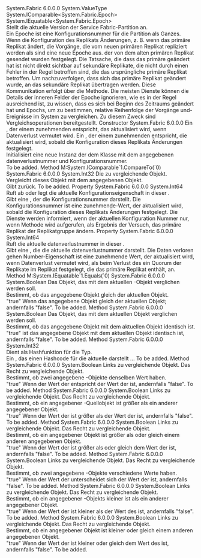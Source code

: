<Type Name="Epoch" FullName="System.Fabric.Epoch">
  <TypeSignature Language="C#" Value="public struct Epoch : IComparable&lt;System.Fabric.Epoch&gt;, IEquatable&lt;System.Fabric.Epoch&gt;" />
  <TypeSignature Language="ILAsm" Value=".class public sequential ansi serializable sealed beforefieldinit Epoch extends System.ValueType implements class System.IComparable`1&lt;valuetype System.Fabric.Epoch&gt;, class System.IEquatable`1&lt;valuetype System.Fabric.Epoch&gt;" />
  <TypeSignature Language="DocId" Value="T:System.Fabric.Epoch" />
  <TypeSignature Language="VB.NET" Value="Public Structure Epoch&#xA;Implements IComparable(Of Epoch), IEquatable(Of Epoch)" />
  <TypeSignature Language="F#" Value="type Epoch = struct" />
  <AssemblyInfo>
    <AssemblyName>System.Fabric</AssemblyName>
    <AssemblyVersion>6.0.0.0</AssemblyVersion>
  </AssemblyInfo>
  <Base>
    <BaseTypeName>System.ValueType</BaseTypeName>
  </Base>
  <Interfaces>
    <Interface>
      <InterfaceName>System.IComparable&lt;System.Fabric.Epoch&gt;</InterfaceName>
    </Interface>
    <Interface>
      <InterfaceName>System.IEquatable&lt;System.Fabric.Epoch&gt;</InterfaceName>
    </Interface>
  </Interfaces>
  <Docs>
    <summary>
      <para> Stellt die aktuelle Version der Service Fabric-Partition an. </para>
    </summary>
    <remarks>
      <para>Ein Epoche ist eine Konfigurationsnummer für die Partition als Ganzes. Wenn die Konfiguration des Replikats Änderungen, z. B. wenn das primäre Replikat ändert, die Vorgänge, die vom neuen primären Replikat repliziert werden als sind eine neue Epoche aus. der von dem alten primären Replikat gesendet wurden festgelegt. Die Tatsache, die dass das primäre geändert hat ist nicht direkt sichtbar auf sekundäre Replikate, die nicht durch einen Fehler in der Regel betroffen sind, die das ursprüngliche primäre Replikat betroffen. Um nachzuverfolgen, dass sich das primäre Replikat geändert wurde, an das sekundäre Replikat übertragen werden. Diese Kommunikation erfolgt über die <see cref="M:System.Fabric.IStateProvider.UpdateEpochAsync(System.Fabric.Epoch,System.Int64,System.Threading.CancellationToken)" /> Methode. Die meisten Dienste können die Details der inneren Felder der Epoche ignorieren, wie es in der Regel ausreichend ist, zu wissen, dass es sich bei Beginn des Zeitraums geändert hat und Epochs, um zu bestimmen, relative Reihenfolge der Vorgänge und-Ereignisse im System zu vergleichen. Zu diesem Zweck sind Vergleichsoperationen bereitgestellt.</para>
    </remarks>
  </Docs>
  <Members>
    <Member MemberName=".ctor">
      <MemberSignature Language="C#" Value="public Epoch (long dataLossNumber, long configurationNumber);" />
      <MemberSignature Language="ILAsm" Value=".method public hidebysig specialname rtspecialname instance void .ctor(int64 dataLossNumber, int64 configurationNumber) cil managed" />
      <MemberSignature Language="DocId" Value="M:System.Fabric.Epoch.#ctor(System.Int64,System.Int64)" />
      <MemberSignature Language="VB.NET" Value="Public Sub New (dataLossNumber As Long, configurationNumber As Long)" />
      <MemberSignature Language="F#" Value="new System.Fabric.Epoch : int64 * int64 -&gt; System.Fabric.Epoch" Usage="new System.Fabric.Epoch (dataLossNumber, configurationNumber)" />
      <MemberType>Constructor</MemberType>
      <AssemblyInfo>
        <AssemblyName>System.Fabric</AssemblyName>
        <AssemblyVersion>6.0.0.0</AssemblyVersion>
      </AssemblyInfo>
      <Parameters>
        <Parameter Name="dataLossNumber" Type="System.Int64" />
        <Parameter Name="configurationNumber" Type="System.Int64" />
      </Parameters>
      <Docs>
        <param name="dataLossNumber">
          <para>Ein <see cref="T:System.Int64" /> , der einem zunehmenden entspricht, das aktualisiert wird, wenn Datenverlust vermutet wird.</para>
        </param>
        <param name="configurationNumber">
          <para>Ein <see cref="T:System.Int64" /> , der einem zunehmenden entspricht, die aktualisiert wird, sobald die Konfiguration dieses Replikats Änderungen festgelegt.</para>
        </param>
        <summary>
          <para>Initialisiert eine neue Instanz der dem <see cref="T:System.Fabric.Epoch" /> Klasse mit dem angegebenen datenverlustnummer und Konfigurationsnummer.</para>
        </summary>
        <remarks>To be added.</remarks>
      </Docs>
    </Member>
    <Member MemberName="CompareTo">
      <MemberSignature Language="C#" Value="public int CompareTo (System.Fabric.Epoch other);" />
      <MemberSignature Language="ILAsm" Value=".method public hidebysig newslot virtual instance int32 CompareTo(valuetype System.Fabric.Epoch other) cil managed" />
      <MemberSignature Language="DocId" Value="M:System.Fabric.Epoch.CompareTo(System.Fabric.Epoch)" />
      <MemberSignature Language="VB.NET" Value="Public Function CompareTo (other As Epoch) As Integer" />
      <MemberSignature Language="F#" Value="abstract member CompareTo : System.Fabric.Epoch -&gt; int&#xA;override this.CompareTo : System.Fabric.Epoch -&gt; int" Usage="epoch.CompareTo other" />
      <MemberType>Method</MemberType>
      <Implements>
        <InterfaceMember>M:System.IComparable`1.CompareTo(`0)</InterfaceMember>
      </Implements>
      <AssemblyInfo>
        <AssemblyName>System.Fabric</AssemblyName>
        <AssemblyVersion>6.0.0.0</AssemblyVersion>
      </AssemblyInfo>
      <ReturnValue>
        <ReturnType>System.Int32</ReturnType>
      </ReturnValue>
      <Parameters>
        <Parameter Name="other" Type="System.Fabric.Epoch" />
      </Parameters>
      <Docs>
        <param name="other">
          <para>Die <see cref="T:System.Fabric.Epoch" /> zu vergleichende Objekt.</para>
        </param>
        <summary>
          <para>Vergleicht dieses <see cref="T:System.Fabric.Epoch" /> Objekt mit dem angegebenen <paramref name="other" /> <see cref="T:System.Fabric.Epoch" /> Objekt.</para>
        </summary>
        <returns>
          <para>Gibt <see cref="T:System.Int32" />zurück.</para>
        </returns>
        <remarks>To be added.</remarks>
      </Docs>
    </Member>
    <Member MemberName="ConfigurationNumber">
      <MemberSignature Language="C#" Value="public long ConfigurationNumber { get; set; }" />
      <MemberSignature Language="ILAsm" Value=".property instance int64 ConfigurationNumber" />
      <MemberSignature Language="DocId" Value="P:System.Fabric.Epoch.ConfigurationNumber" />
      <MemberSignature Language="VB.NET" Value="Public Property ConfigurationNumber As Long" />
      <MemberSignature Language="F#" Value="member this.ConfigurationNumber : int64 with get, set" Usage="System.Fabric.Epoch.ConfigurationNumber" />
      <MemberType>Property</MemberType>
      <AssemblyInfo>
        <AssemblyName>System.Fabric</AssemblyName>
        <AssemblyVersion>6.0.0.0</AssemblyVersion>
      </AssemblyInfo>
      <ReturnValue>
        <ReturnType>System.Int64</ReturnType>
      </ReturnValue>
      <Docs>
        <summary>
          <para>Ruft ab oder legt die aktuelle Konfigurationseigenschaft in dieser <see cref="T:System.Fabric.Epoch" />.</para>
        </summary>
        <value>
          <para>Gibt eine <see cref="T:System.Int64" /> , der die Konfigurationsnummer darstellt.</para>
        </value>
        <remarks>
          <para>Die Konfigurationsnummer ist eine zunehmende-Wert, der aktualisiert wird, sobald die Konfiguration dieses Replikats Änderungen festgelegt. Die Dienste werden informiert, wenn der aktuellen Konfiguration Nummer nur, wenn <see cref="M:System.Fabric.IReplicator.UpdateEpochAsync(System.Fabric.Epoch,System.Threading.CancellationToken)" /> Methode wird aufgerufen, als Ergebnis der Versuch, das primäre Replikat der Replikatgruppe ändern.</para>
        </remarks>
      </Docs>
    </Member>
    <Member MemberName="DataLossNumber">
      <MemberSignature Language="C#" Value="public long DataLossNumber { get; set; }" />
      <MemberSignature Language="ILAsm" Value=".property instance int64 DataLossNumber" />
      <MemberSignature Language="DocId" Value="P:System.Fabric.Epoch.DataLossNumber" />
      <MemberSignature Language="VB.NET" Value="Public Property DataLossNumber As Long" />
      <MemberSignature Language="F#" Value="member this.DataLossNumber : int64 with get, set" Usage="System.Fabric.Epoch.DataLossNumber" />
      <MemberType>Property</MemberType>
      <AssemblyInfo>
        <AssemblyName>System.Fabric</AssemblyName>
        <AssemblyVersion>6.0.0.0</AssemblyVersion>
      </AssemblyInfo>
      <ReturnValue>
        <ReturnType>System.Int64</ReturnType>
      </ReturnValue>
      <Docs>
        <summary>
          <para>Ruft die aktuelle datenverlustnummer in dieser <see cref="T:System.Fabric.Epoch" />.</para>
        </summary>
        <value>
          <para>Gibt eine <see cref="T:System.Int64" /> , die die aktuelle datenverlustnummer darstellt.</para>
        </value>
        <remarks>
          <para>Die Daten verloren gehen Number-Eigenschaft ist eine zunehmende Wert, der aktualisiert wird, wenn Datenverlust vermutet wird, als beim Verlust des ein Quorum der Replikate im Replikat festgelegt, die das primäre Replikat enthält, an.</para>
        </remarks>
      </Docs>
    </Member>
    <Member MemberName="Equals">
      <MemberSignature Language="C#" Value="public bool Equals (System.Fabric.Epoch other);" />
      <MemberSignature Language="ILAsm" Value=".method public hidebysig newslot virtual instance bool Equals(valuetype System.Fabric.Epoch other) cil managed" />
      <MemberSignature Language="DocId" Value="M:System.Fabric.Epoch.Equals(System.Fabric.Epoch)" />
      <MemberSignature Language="VB.NET" Value="Public Function Equals (other As Epoch) As Boolean" />
      <MemberSignature Language="F#" Value="override this.Equals : System.Fabric.Epoch -&gt; bool" Usage="epoch.Equals other" />
      <MemberType>Method</MemberType>
      <Implements>
        <InterfaceMember>M:System.IEquatable`1.Equals(`0)</InterfaceMember>
      </Implements>
      <AssemblyInfo>
        <AssemblyName>System.Fabric</AssemblyName>
        <AssemblyVersion>6.0.0.0</AssemblyVersion>
      </AssemblyInfo>
      <ReturnValue>
        <ReturnType>System.Boolean</ReturnType>
      </ReturnValue>
      <Parameters>
        <Parameter Name="other" Type="System.Fabric.Epoch" />
      </Parameters>
      <Docs>
        <param name="other">
          <para>Das Objekt, das mit dem aktuellen <see cref="T:System.Fabric.Epoch" />-Objekt verglichen werden soll.</para>
        </param>
        <summary>
          <para>Bestimmt, ob das angegebene <see cref="T:System.Fabric.Epoch" /> Objekt gleich der aktuellen <see cref="T:System.Fabric.Epoch" /> Objekt.</para>
        </summary>
        <returns>
          <para>
            <languageKeyword>"true"</languageKeyword> Wenn das angegebene <see cref="T:System.Fabric.Epoch" /> Objekt gleich der aktuellen <see cref="T:System.Fabric.Epoch" /> Objekt; andernfalls <languageKeyword>"false"</languageKeyword>.</para>
        </returns>
        <remarks>To be added.</remarks>
      </Docs>
    </Member>
    <Member MemberName="Equals">
      <MemberSignature Language="C#" Value="public override bool Equals (object obj);" />
      <MemberSignature Language="ILAsm" Value=".method public hidebysig virtual instance bool Equals(object obj) cil managed" />
      <MemberSignature Language="DocId" Value="M:System.Fabric.Epoch.Equals(System.Object)" />
      <MemberSignature Language="VB.NET" Value="Public Overrides Function Equals (obj As Object) As Boolean" />
      <MemberSignature Language="F#" Value="override this.Equals : obj -&gt; bool" Usage="epoch.Equals obj" />
      <MemberType>Method</MemberType>
      <AssemblyInfo>
        <AssemblyName>System.Fabric</AssemblyName>
        <AssemblyVersion>6.0.0.0</AssemblyVersion>
      </AssemblyInfo>
      <ReturnValue>
        <ReturnType>System.Boolean</ReturnType>
      </ReturnValue>
      <Parameters>
        <Parameter Name="obj" Type="System.Object" />
      </Parameters>
      <Docs>
        <param name="obj">
          <para>Das Objekt, das mit dem aktuellen Objekt verglichen werden soll.</para>
        </param>
        <summary>
          <para>Bestimmt, ob das angegebene Objekt mit dem aktuellen Objekt identisch ist.</para>
        </summary>
        <returns>
          <para>
            <languageKeyword>"true"</languageKeyword> ist das angegebene Objekt mit dem aktuellen Objekt identisch ist, andernfalls <languageKeyword>"false"</languageKeyword>.</para>
        </returns>
        <remarks>To be added.</remarks>
      </Docs>
    </Member>
    <Member MemberName="GetHashCode">
      <MemberSignature Language="C#" Value="public override int GetHashCode ();" />
      <MemberSignature Language="ILAsm" Value=".method public hidebysig virtual instance int32 GetHashCode() cil managed" />
      <MemberSignature Language="DocId" Value="M:System.Fabric.Epoch.GetHashCode" />
      <MemberSignature Language="VB.NET" Value="Public Overrides Function GetHashCode () As Integer" />
      <MemberSignature Language="F#" Value="override this.GetHashCode : unit -&gt; int" Usage="epoch.GetHashCode " />
      <MemberType>Method</MemberType>
      <AssemblyInfo>
        <AssemblyName>System.Fabric</AssemblyName>
        <AssemblyVersion>6.0.0.0</AssemblyVersion>
      </AssemblyInfo>
      <ReturnValue>
        <ReturnType>System.Int32</ReturnType>
      </ReturnValue>
      <Parameters />
      <Docs>
        <summary>
          <para>Dient als Hashfunktion für die <see cref="T:System.Fabric.Epoch" /> Typ.</para>
        </summary>
        <returns>
          <para>Ein <see cref="T:System.Int32" /> , das einen Hashcode für die aktuelle darstellt <see cref="T:System.Fabric.Epoch" />...</para>
        </returns>
        <remarks>To be added.</remarks>
      </Docs>
    </Member>
    <Member MemberName="op_Equality">
      <MemberSignature Language="C#" Value="public static bool operator == (System.Fabric.Epoch left, System.Fabric.Epoch right);" />
      <MemberSignature Language="ILAsm" Value=".method public static hidebysig specialname bool op_Equality(valuetype System.Fabric.Epoch left, valuetype System.Fabric.Epoch right) cil managed" />
      <MemberSignature Language="DocId" Value="M:System.Fabric.Epoch.op_Equality(System.Fabric.Epoch,System.Fabric.Epoch)" />
      <MemberSignature Language="VB.NET" Value="Public Shared Operator == (left As Epoch, right As Epoch) As Boolean" />
      <MemberSignature Language="F#" Value="static member ( = ) : System.Fabric.Epoch * System.Fabric.Epoch -&gt; bool" Usage="left = right" />
      <MemberType>Method</MemberType>
      <AssemblyInfo>
        <AssemblyName>System.Fabric</AssemblyName>
        <AssemblyVersion>6.0.0.0</AssemblyVersion>
      </AssemblyInfo>
      <ReturnValue>
        <ReturnType>System.Boolean</ReturnType>
      </ReturnValue>
      <Parameters>
        <Parameter Name="left" Type="System.Fabric.Epoch" />
        <Parameter Name="right" Type="System.Fabric.Epoch" />
      </Parameters>
      <Docs>
        <param name="left">
          <para>Links <see cref="T:System.Fabric.Epoch" /> zu vergleichende Objekt.</para>
        </param>
        <param name="right">
          <para>Das Recht <see cref="T:System.Fabric.Epoch" /> zu vergleichende Objekt.</para>
        </param>
        <summary>
          <para>Bestimmt, ob zwei angegebene <see cref="T:System.Fabric.Epoch" />-Objekte denselben Wert haben.</para>
        </summary>
        <returns>
          <para>
            <languageKeyword>"true"</languageKeyword> Wenn der Wert der <paramref name="left" /> entspricht der Wert der <paramref name="right" />ist, andernfalls <languageKeyword>"false"</languageKeyword>.</para>
        </returns>
        <remarks>To be added.</remarks>
      </Docs>
    </Member>
    <Member MemberName="op_GreaterThan">
      <MemberSignature Language="C#" Value="public static bool operator &gt; (System.Fabric.Epoch left, System.Fabric.Epoch right);" />
      <MemberSignature Language="ILAsm" Value=".method public static hidebysig specialname bool op_GreaterThan(valuetype System.Fabric.Epoch left, valuetype System.Fabric.Epoch right) cil managed" />
      <MemberSignature Language="DocId" Value="M:System.Fabric.Epoch.op_GreaterThan(System.Fabric.Epoch,System.Fabric.Epoch)" />
      <MemberSignature Language="VB.NET" Value="Public Shared Operator &gt; (left As Epoch, right As Epoch) As Boolean" />
      <MemberSignature Language="F#" Value="static member ( &gt; ) : System.Fabric.Epoch * System.Fabric.Epoch -&gt; bool" Usage="left &gt; right" />
      <MemberType>Method</MemberType>
      <AssemblyInfo>
        <AssemblyName>System.Fabric</AssemblyName>
        <AssemblyVersion>6.0.0.0</AssemblyVersion>
      </AssemblyInfo>
      <ReturnValue>
        <ReturnType>System.Boolean</ReturnType>
      </ReturnValue>
      <Parameters>
        <Parameter Name="left" Type="System.Fabric.Epoch" />
        <Parameter Name="right" Type="System.Fabric.Epoch" />
      </Parameters>
      <Docs>
        <param name="left">
          <para>Links <see cref="T:System.Fabric.Epoch" /> zu vergleichende Objekt.</para>
        </param>
        <param name="right">
          <para>Das Recht <see cref="T:System.Fabric.Epoch" /> zu vergleichende Objekt.</para>
        </param>
        <summary>
          <para>Bestimmt, ob ein angegebener <see cref="T:System.Fabric.Epoch" /> -Quellobjekt ist größer als ein anderer angegebener <see cref="T:System.Fabric.Epoch" /> Objekt.</para>
        </summary>
        <returns>
          <para>
            <languageKeyword>"true"</languageKeyword> Wenn der Wert der <paramref name="left" /> ist größer als der Wert der <paramref name="right" />ist, andernfalls <languageKeyword>"false"</languageKeyword>.</para>
        </returns>
        <remarks>To be added.</remarks>
      </Docs>
    </Member>
    <Member MemberName="op_GreaterThanOrEqual">
      <MemberSignature Language="C#" Value="public static bool operator &gt;= (System.Fabric.Epoch left, System.Fabric.Epoch right);" />
      <MemberSignature Language="ILAsm" Value=".method public static hidebysig specialname bool op_GreaterThanOrEqual(valuetype System.Fabric.Epoch left, valuetype System.Fabric.Epoch right) cil managed" />
      <MemberSignature Language="DocId" Value="M:System.Fabric.Epoch.op_GreaterThanOrEqual(System.Fabric.Epoch,System.Fabric.Epoch)" />
      <MemberSignature Language="VB.NET" Value="Public Shared Operator &gt;= (left As Epoch, right As Epoch) As Boolean" />
      <MemberSignature Language="F#" Value="static member ( &gt;= ) : System.Fabric.Epoch * System.Fabric.Epoch -&gt; bool" Usage="left &gt;= right" />
      <MemberType>Method</MemberType>
      <AssemblyInfo>
        <AssemblyName>System.Fabric</AssemblyName>
        <AssemblyVersion>6.0.0.0</AssemblyVersion>
      </AssemblyInfo>
      <ReturnValue>
        <ReturnType>System.Boolean</ReturnType>
      </ReturnValue>
      <Parameters>
        <Parameter Name="left" Type="System.Fabric.Epoch" />
        <Parameter Name="right" Type="System.Fabric.Epoch" />
      </Parameters>
      <Docs>
        <param name="left">
          <para>Links <see cref="T:System.Fabric.Epoch" /> zu vergleichende Objekt.</para>
        </param>
        <param name="right">
          <para>Das Recht <see cref="T:System.Fabric.Epoch" /> zu vergleichende Objekt.</para>
        </param>
        <summary>
          <para>Bestimmt, ob ein angegebener <see cref="T:System.Fabric.Epoch" /> Objekt ist größer als oder gleich einem anderen angegebenen <see cref="T:System.Fabric.Epoch" /> Objekt.</para>
        </summary>
        <returns>
          <para>
            <languageKeyword>"true"</languageKeyword> Wenn der Wert der <paramref name="left" /> ist größer als oder gleich dem Wert der <paramref name="right" />ist, andernfalls <languageKeyword>"false"</languageKeyword>.</para>
        </returns>
        <remarks>To be added.</remarks>
      </Docs>
    </Member>
    <Member MemberName="op_Inequality">
      <MemberSignature Language="C#" Value="public static bool operator != (System.Fabric.Epoch left, System.Fabric.Epoch right);" />
      <MemberSignature Language="ILAsm" Value=".method public static hidebysig specialname bool op_Inequality(valuetype System.Fabric.Epoch left, valuetype System.Fabric.Epoch right) cil managed" />
      <MemberSignature Language="DocId" Value="M:System.Fabric.Epoch.op_Inequality(System.Fabric.Epoch,System.Fabric.Epoch)" />
      <MemberSignature Language="VB.NET" Value="Public Shared Operator != (left As Epoch, right As Epoch) As Boolean" />
      <MemberSignature Language="F#" Value="static member op_Inequality : System.Fabric.Epoch * System.Fabric.Epoch -&gt; bool" Usage="System.Fabric.Epoch.op_Inequality (left, right)" />
      <MemberType>Method</MemberType>
      <AssemblyInfo>
        <AssemblyName>System.Fabric</AssemblyName>
        <AssemblyVersion>6.0.0.0</AssemblyVersion>
      </AssemblyInfo>
      <ReturnValue>
        <ReturnType>System.Boolean</ReturnType>
      </ReturnValue>
      <Parameters>
        <Parameter Name="left" Type="System.Fabric.Epoch" />
        <Parameter Name="right" Type="System.Fabric.Epoch" />
      </Parameters>
      <Docs>
        <param name="left">
          <para>Links <see cref="T:System.Fabric.Epoch" /> zu vergleichende Objekt.</para>
        </param>
        <param name="right">
          <para>Das Recht <see cref="T:System.Fabric.Epoch" /> zu vergleichende Objekt.</para>
        </param>
        <summary>
          <para>Bestimmt, ob zwei angegebene <see cref="T:System.Fabric.Epoch" /> -Objekte verschiedene Werte haben.</para>
        </summary>
        <returns>
          <para>
            <languageKeyword>"true"</languageKeyword> Wenn der Wert der <paramref name="left" /> unterscheidet sich der Wert der <paramref name="right" />ist, andernfalls <languageKeyword>"false"</languageKeyword>.</para>
        </returns>
        <remarks>To be added.</remarks>
      </Docs>
    </Member>
    <Member MemberName="op_LessThan">
      <MemberSignature Language="C#" Value="public static bool operator &lt; (System.Fabric.Epoch left, System.Fabric.Epoch right);" />
      <MemberSignature Language="ILAsm" Value=".method public static hidebysig specialname bool op_LessThan(valuetype System.Fabric.Epoch left, valuetype System.Fabric.Epoch right) cil managed" />
      <MemberSignature Language="DocId" Value="M:System.Fabric.Epoch.op_LessThan(System.Fabric.Epoch,System.Fabric.Epoch)" />
      <MemberSignature Language="VB.NET" Value="Public Shared Operator &lt; (left As Epoch, right As Epoch) As Boolean" />
      <MemberSignature Language="F#" Value="static member ( &lt; ) : System.Fabric.Epoch * System.Fabric.Epoch -&gt; bool" Usage="left &lt; right" />
      <MemberType>Method</MemberType>
      <AssemblyInfo>
        <AssemblyName>System.Fabric</AssemblyName>
        <AssemblyVersion>6.0.0.0</AssemblyVersion>
      </AssemblyInfo>
      <ReturnValue>
        <ReturnType>System.Boolean</ReturnType>
      </ReturnValue>
      <Parameters>
        <Parameter Name="left" Type="System.Fabric.Epoch" />
        <Parameter Name="right" Type="System.Fabric.Epoch" />
      </Parameters>
      <Docs>
        <param name="left">
          <para>Links <see cref="T:System.Fabric.Epoch" /> zu vergleichende Objekt.</para>
        </param>
        <param name="right">
          <para>Das Recht <see cref="T:System.Fabric.Epoch" /> zu vergleichende Objekt.</para>
        </param>
        <summary>
          <para>Bestimmt, ob ein angegebener <see cref="T:System.Fabric.Epoch" /> -Objekts kleiner ist als ein anderer angegebener <see cref="T:System.Fabric.Epoch" /> Objekt.</para>
        </summary>
        <returns>
          <para>
            <languageKeyword>"true"</languageKeyword> Wenn der Wert der <paramref name="left" /> ist kleiner als der Wert des <paramref name="right" />ist, andernfalls <languageKeyword>"false"</languageKeyword>.</para>
        </returns>
        <remarks>To be added.</remarks>
      </Docs>
    </Member>
    <Member MemberName="op_LessThanOrEqual">
      <MemberSignature Language="C#" Value="public static bool operator &lt;= (System.Fabric.Epoch left, System.Fabric.Epoch right);" />
      <MemberSignature Language="ILAsm" Value=".method public static hidebysig specialname bool op_LessThanOrEqual(valuetype System.Fabric.Epoch left, valuetype System.Fabric.Epoch right) cil managed" />
      <MemberSignature Language="DocId" Value="M:System.Fabric.Epoch.op_LessThanOrEqual(System.Fabric.Epoch,System.Fabric.Epoch)" />
      <MemberSignature Language="VB.NET" Value="Public Shared Operator &lt;= (left As Epoch, right As Epoch) As Boolean" />
      <MemberSignature Language="F#" Value="static member ( &lt;= ) : System.Fabric.Epoch * System.Fabric.Epoch -&gt; bool" Usage="left &lt;= right" />
      <MemberType>Method</MemberType>
      <AssemblyInfo>
        <AssemblyName>System.Fabric</AssemblyName>
        <AssemblyVersion>6.0.0.0</AssemblyVersion>
      </AssemblyInfo>
      <ReturnValue>
        <ReturnType>System.Boolean</ReturnType>
      </ReturnValue>
      <Parameters>
        <Parameter Name="left" Type="System.Fabric.Epoch" />
        <Parameter Name="right" Type="System.Fabric.Epoch" />
      </Parameters>
      <Docs>
        <param name="left">
          <para>Links <see cref="T:System.Fabric.Epoch" /> zu vergleichende Objekt.</para>
        </param>
        <param name="right">
          <para>Das Recht <see cref="T:System.Fabric.Epoch" /> zu vergleichende Objekt.</para>
        </param>
        <summary>
          <para>Bestimmt, ob ein angegebener <see cref="T:System.Fabric.Epoch" /> Objekt ist kleiner oder gleich einem anderen angegebenen <see cref="T:System.Fabric.Epoch" /> Objekt.</para>
        </summary>
        <returns>
          <para>
            <languageKeyword>"true"</languageKeyword> Wenn der Wert der <paramref name="left" /> ist kleiner oder gleich dem Wert des <paramref name="right" />ist, andernfalls <languageKeyword>"false"</languageKeyword>.</para>
        </returns>
        <remarks>To be added.</remarks>
      </Docs>
    </Member>
  </Members>
</Type>